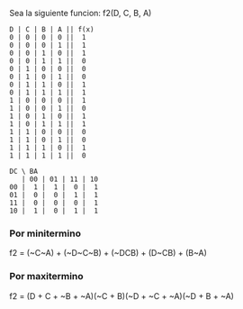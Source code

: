 Sea la siguiente funcion: f2(D, C, B, A)

```
D | C | B | A || f(x)
0 | 0 | 0 | 0 ||  1
0 | 0 | 0 | 1 ||  1
0 | 0 | 1 | 0 ||  1
0 | 0 | 1 | 1 ||  0
0 | 1 | 0 | 0 ||  0
0 | 1 | 0 | 1 ||  0
0 | 1 | 1 | 0 ||  1
0 | 1 | 1 | 1 ||  1
1 | 0 | 0 | 0 ||  1
1 | 0 | 0 | 1 ||  0
1 | 0 | 1 | 0 ||  1
1 | 0 | 1 | 1 ||  1
1 | 1 | 0 | 0 ||  0
1 | 1 | 0 | 1 ||  0
1 | 1 | 1 | 0 ||  1
1 | 1 | 1 | 1 ||  0
```


```
DC \ BA
   | 00 | 01 | 11 | 10
00 |  1 |  1 |  0 |  1
01 |  0 |  0 |  1 |  1
11 |  0 |  0 |  0 |  1
10 |  1 |  0 |  1 |  1
```

### Por minitermino

f2 = (~C~A) + (~D~C~B) + (~DCB) + (D~CB) + (B~A)

### Por maxitermino

f2 = (D + C + ~B + ~A)(~C + B)(~D + ~C + ~A)(~D + B + ~A)
